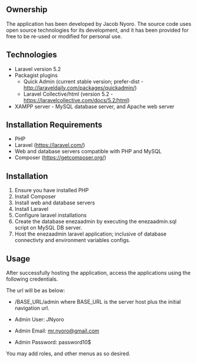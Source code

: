 ## Ownership
The application has been developed by Jacob Nyoro. 
The source code uses open source technologies for its development, and it has been provided for free to be re-used or modified for personal use.

## Technologies
* Laravel version 5.2
* Packagist plugins 
  - Quick Admin (current stable version; prefer-dist - http://laraveldaily.com/packages/quickadmin/)
  - Laravel Collective/html (version 5.2 - https://laravelcollective.com/docs/5.2/html)
* XAMPP server - MySQL database server, and Apache web server

## Installation Requirements
* PHP
* Laravel (https://laravel.com/)
* Web and database servers compatible with PHP and MySQL
* Composer (https://getcomposer.org/)

## Installation
1. Ensure you have installed PHP
2. Install Composer
3. Install web and database servers
4. Install Laravel
5. Configure laravel installations
6. Create the database enezaadmin by executing the enezaadmin.sql script on MySQL DB server.
7. Host the enezaadmin laravel application; inclusive of database connectivty and environment variables configs.

## Usage
After successfully hosting the application, access the applications using the following credentials.

The url will be as below:
* /BASE_URL/admin where BASE_URL is the server host plus the initial navigation url.

* Admin User: JNyoro
* Admin Email: mr.nyoro@gmail.com
* Admin Password: password10$

You may add roles, and other menus as so desired.
